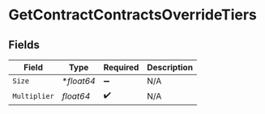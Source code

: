 # GetContractContractsOverrideTiers


## Fields

| Field              | Type               | Required           | Description        |
| ------------------ | ------------------ | ------------------ | ------------------ |
| `Size`             | **float64*         | :heavy_minus_sign: | N/A                |
| `Multiplier`       | *float64*          | :heavy_check_mark: | N/A                |